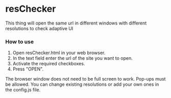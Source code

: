 # resChecker

This thing will open the same url in different windows with different resolutions to check adaptive UI

### How to use
1. Open resChecker.html in your web browser.
2. In the text field enter the url of the site you want to open.
3. Activate the required checkboxes.
4. Press "OPEN".

The browser window does not need to be full screen to work. Pop-ups must be allowed.
You can change existing resolutions or add your own ones in the config.js file.
